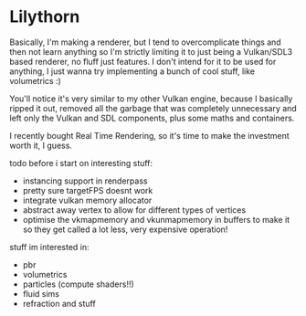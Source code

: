 # Lilythorn

Basically, I'm making a renderer, but I tend to overcomplicate things and then not learn anything so I'm strictly limiting it to just being a Vulkan/SDL3 based renderer, no fluff just features. I don't intend for it to be used for anything, I just wanna try implementing a bunch of cool stuff, like volumetrics :)

You'll notice it's very similar to my other Vulkan engine, because I basically ripped it out, removed all the garbage that was completely unnecessary and left only the Vulkan and SDL components, plus some maths and containers.

I recently bought Real Time Rendering, so it's time to make the investment worth it, I guess.

todo before i start on interesting stuff:
- instancing support in renderpass
- pretty sure targetFPS doesnt work
- integrate vulkan memory allocator
- abstract away vertex to allow for different types of vertices
- optimise the vkmapmemory and vkunmapmemory in buffers to make it so they get called a lot less, very expensive operation!

stuff im interested in:
- pbr
- volumetrics
- particles (compute shaders!!)
- fluid sims
- refraction and stuff

